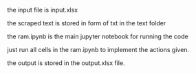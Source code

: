 the input file is input.xlsx


the scraped text is stored in form of txt in the text folder

the ram.ipynb is the  main jupyter notebook for running the code

just run all cells in the ram.ipynb to implement the actions given.

the output is stored in the output.xlsx file.